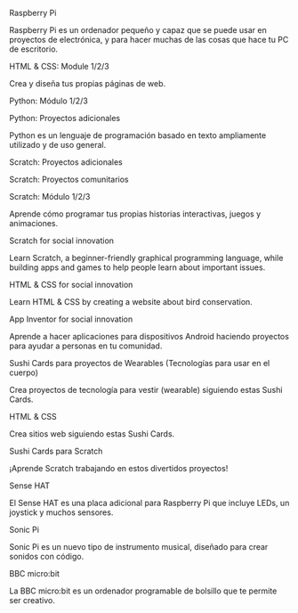 Raspberry Pi

Raspberry Pi es un ordenador pequeño y capaz que se puede usar en proyectos de electrónica, y para hacer muchas de las cosas que hace tu PC de escritorio.

HTML & CSS: Module 1/2/3

Crea y diseña tus propias páginas de web.

Python: Módulo 1/2/3

Python: Proyectos adicionales

Python es un lenguaje de programación basado en texto ampliamente utilizado y de uso general.

Scratch: Proyectos adicionales

Scratch: Proyectos comunitarios

Scratch: Módulo 1/2/3

Aprende cómo programar tus propias historias interactivas, juegos y animaciones.

Scratch for social innovation

Learn Scratch, a beginner-friendly graphical programming language, while building apps and games to help people learn about important issues.

HTML & CSS for social innovation

Learn HTML & CSS by creating a website about bird conservation.

App Inventor for social innovation

Aprende a hacer aplicaciones para dispositivos Android haciendo proyectos para ayudar a personas en tu comunidad.

Sushi Cards para proyectos de Wearables (Tecnologías para usar en el cuerpo)

Crea proyectos de tecnología para vestir (wearable) siguiendo estas Sushi Cards.

HTML & CSS

Crea sitios web siguiendo estas Sushi Cards.

Sushi Cards para Scratch

¡Aprende Scratch trabajando en estos divertidos proyectos!

Sense HAT

El Sense HAT es una placa adicional para Raspberry Pi que incluye LEDs, un joystick y muchos sensores.

Sonic Pi

Sonic Pi es un nuevo tipo de instrumento musical, diseñado para crear sonidos con código.

BBC micro:bit

La BBC micro:bit es un ordenador programable de bolsillo que te permite ser creativo.